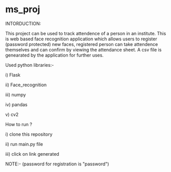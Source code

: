 # ms_proj


INTORDUCTION:

This project can be used to track attendence of a person in an institute. This is web based face recognition application which allows users to 
register (password protected) new faces, registered person can take attendence themselves and can confirm by viewing the attendance sheet. 
A csv file is genearated by the application for further uses.



Used python libraries:-

i)   Flask

ii)  Face_recognition

iii) numpy

iv)  pandas

v)   cv2




How to run ?

i)   clone this repository

ii)  run main.py file

iii) click on link generated  

NOTE:- (password for registration is "password")
